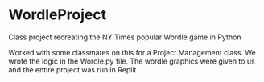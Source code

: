 # WordleProject
Class project recreating the NY Times popular Wordle game in Python


Worked with some classmates on this for a Project Management class. We wrote the logic in the Wordle.py file. 
The wordle graphics were given to us and the entire project was run in Replit.
